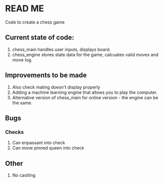 # READ ME

Code to create a chess game

## Current state of code:
1. chess_main handles user inputs, displays board.
2. chess_engine stores state data for the game, calcuates valid moves and move log.

## Improvements to be made

1. Also check mating doesn't display properly
2. Adding a machine learning engine that allows you to play the computer.
3. Alternative version of chess_main for online version - the engine can be the same.


## Bugs
### Checks

1. Can enpassant into check
2. Can move pinned queen into check

## Other

1. No castling

